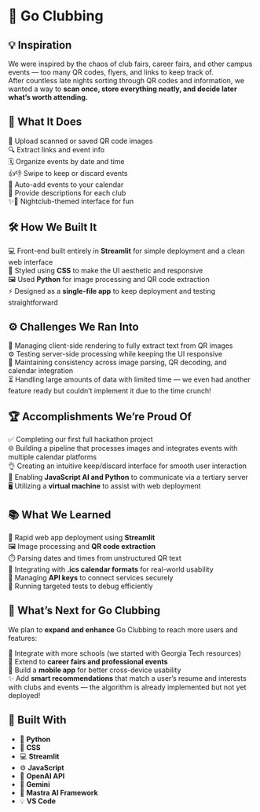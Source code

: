 # 🎉 Go Clubbing

## 💡 Inspiration  
We were inspired by the chaos of club fairs, career fairs, and other campus events — too many QR codes, flyers, and links to keep track of.  
After countless late nights sorting through QR codes and information, we wanted a way to **scan once, store everything neatly, and decide later what’s worth attending.**

## 🚀 What It Does  
📸 Upload scanned or saved QR code images  
🔍 Extract links and event info  
🗓️ Organize events by date and time  
👍👎 Swipe to keep or discard events  
📅 Auto-add events to your calendar  
💼 Provide descriptions for each club  
✨🎉 Nightclub-themed interface for fun  

## 🛠️ How We Built It  
💻 Front-end built entirely in **Streamlit** for simple deployment and a clean web interface  
🎨 Styled using **CSS** to make the UI aesthetic and responsive  
🖼️ Used **Python** for image processing and QR code extraction  
⚡ Designed as a **single-file app** to keep deployment and testing straightforward  

## ⚙️ Challenges We Ran Into  
🧐 Managing client-side rendering to fully extract text from QR images  
⚙️ Testing server-side processing while keeping the UI responsive  
🔄 Maintaining consistency across image parsing, QR decoding, and calendar integration  
⏳ Handling large amounts of data with limited time — we even had another feature ready but couldn’t implement it due to the time crunch!  

## 🏆 Accomplishments We’re Proud Of  
✅ Completing our first full hackathon project  
🌐 Building a pipeline that processes images and integrates events with multiple calendar platforms  
👌 Creating an intuitive keep/discard interface for smooth user interaction  
🎉 Enabling **JavaScript AI and Python** to communicate via a tertiary server  
🖥️ Utilizing a **virtual machine** to assist with web deployment  

## 📚 What We Learned  
🚀 Rapid web app deployment using **Streamlit**  
🖼️ Image processing and **QR code extraction**  
⏱️ Parsing dates and times from unstructured QR text  
📅 Integrating with **.ics calendar formats** for real-world usability  
🔑 Managing **API keys** to connect services securely  
🧪 Running targeted tests to debug efficiently  

## 🔮 What’s Next for Go Clubbing  
We plan to **expand and enhance** Go Clubbing to reach more users and features:  

🏫 Integrate with more schools (we started with Georgia Tech resources)  
💼 Extend to **career fairs and professional events**  
📱 Build a **mobile app** for better cross-device usability  
✨ Add **smart recommendations** that match a user’s resume and interests with clubs and events — the algorithm is already implemented but not yet deployed!  

## 🧩 Built With  
- 🐍 **Python**  
- 🎨 **CSS**  
- 💻 **Streamlit**  
- ⚙️ **JavaScript**  
- 🤖 **OpenAI API**  
- 🧠 **Gemini**  
- 🧩 **Mastra AI Framework**  
- 💡 **VS Code**
